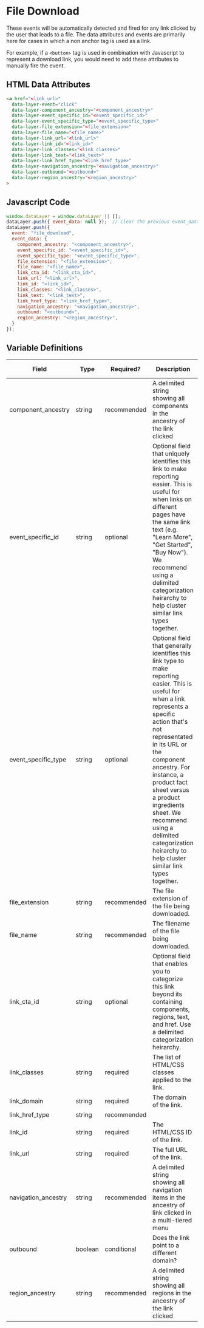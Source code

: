 # File Download

These events will be automatically detected and fired for any link clicked by the user that leads to a file. The data attributes and events are primarily here for cases in which a non anchor tag is used as a link. 

For example, if a `<button>` tag is used in combination with Javascript to represent a download link, you would need to add these attributes to manually fire the event.

## HTML Data Attributes

```html
<a href="<link_url>"
  data-layer-event="click"
  data-layer-component_ancestry="<component_ancestry>"
  data-layer-event_specific_id="<event_specific_id>"
  data-layer-event_specific_type="<event_specific_type>"
  data-layer-file_extension="<file_extension>"
  data-layer-file_name="<file_name>"
  data-layer-link_url="<link_url>"
  data-layer-link_id="<link_id>"
  data-layer-link_classes="<link_classes>"
  data-layer-link_text="<link_text>"
  data-layer-link_href_type="<link_href_type>"
  data-layer-navigation_ancestry="<navigation_ancestry>"
  data-layer-outbound="<outbound>"
  data-layer-region_ancestry="<region_ancestry>"
>
```

## Javascript Code

```js
window.dataLayer = window.dataLayer || [];
dataLayer.push({ event_data: null });  // Clear the previous event_data object.
dataLayer.push({
  event: "file_download",
  event_data: {
    component_ancestry: "<component_ancestry>",
    event_specific_id: "<event_specific_id>",
    event_specific_type: "<event_specific_type>",
    file_extension: "<file_extension>",
    file_name: "<file_name>",
    link_cta_id: "<link_cta_id>",
    link_url: "<link_url>",
    link_id: "<link_id>",
    link_classes: "<link_classes>",
    link_text: "<link_text>",
    link_href_type: "<link_href_type>",
    navigation_ancestry: "<navigation_ancestry>",
    outbound: "<outbound>",
    region_ancestry: "<region_ancestry>",
  }
});
```

## Variable Definitions

|Field|Type|Required?|Description|Example|Pattern|Min Length|Max Length|Minimum|Maximum|Multiple Of|
| --- | --- | --- | --- | --- | --- | --- | --- | --- | --- | --- |
|component_ancestry|string|recommended|A delimited string showing all components in the ancestry of the link clicked|hero~product carousel|
|event_specific_id|string|optional|Optional field that uniquely identifies this link to make reporting easier. This is useful for when links on different pages have the same link text (e.g. "Learn More", "Get Started", "Buy Now"). We recommend using a delimited categorization heirarchy to help cluster similar link types together.|product\~fact sheet and product\~ingredients|
|event_specific_type|string|optional|Optional field that generally identifies this link type to make reporting easier. This is useful for when a link represents a specific action that's not representated in its URL or the component ancestry. For instance, a product fact sheet versus a product ingredients sheet. We recommend using a delimited categorization heirarchy to help cluster similar link types together.|product\~fact sheet and product\~ingredients|
|file_extension|string|recommended|The file extension of the file being downloaded.|pdf|
|file_name|string|recommended|The filename of the file being downloaded.|drug_facts.pdf|
|link_cta_id|string|optional|Optional field that enables you to categorize this link beyond its containing components, regions, text, and href. Use a delimited categorization heirarchy.|For instance, "careers\~apply" and "careers\~view opportunity".|
|link_classes|string|required|The list of HTML/CSS classes applied to the link.|button-red|
|link_domain|string|required|The domain of the link.|example.com|
|link_href_type|string|recommended|
|link_id|string|required|The HTML/CSS ID of the link.|submit-button|
|link_url|string|required|The full URL of the link.|https://www.example.com/form|
|navigation_ancestry|string|recommended|A delimited string showing all navigation items in the ancestry of link clicked in a multi-tiered menu|about~our leadership~our CEO|
|outbound|boolean|conditional|Does the link point to a different domain?|false|
|region_ancestry|string|recommended|A delimited string showing all regions in the ancestry of the link clicked|header~navigation